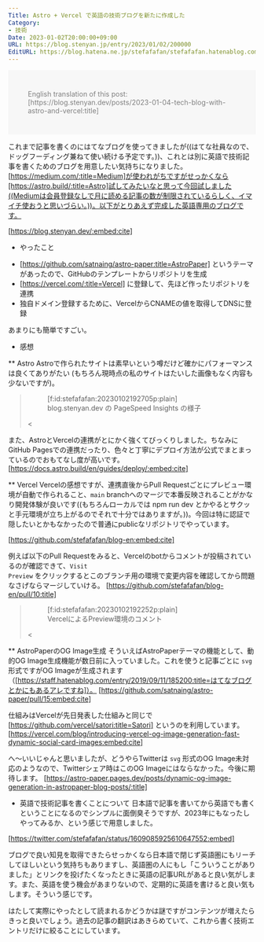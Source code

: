 ```yaml
---
Title: Astro + Vercel で英語の技術ブログを新たに作成した
Category:
- 技術
Date: 2023-01-02T20:00:00+09:00
URL: https://blog.stenyan.jp/entry/2023/01/02/200000
EditURL: https://blog.hatena.ne.jp/stefafafan/stefafafan.hatenablog.com/atom/entry/4207112889950495681
---
```


<div style="background-color: #f7f7f7; color: gray; padding: 40px 40px 40px;">English translation of this post:<br>[https://blog.stenyan.dev/posts/2023-01-04-tech-blog-with-astro-and-vercel:title]</div>

これまで記事を書くのにはてなブログを使ってきましたが((はてな社員なので、ドッグフーディング兼ねて使い続ける予定です。))、これとは別に英語で技術記事を書くためのブログを用意したい気持ちになりました。[https://medium.com/:title=Medium]が使われがちですがせっかくなら[https://astro.build/:title=Astro]試してみたいなと思って今回試しました((Mediumは会員登録なしで月に読める記事の数が制限されているらしく、イマイチ使おうと思いづらい。))。以下がとりあえず完成した英語専用のブログです。

[https://blog.stenyan.dev/:embed:cite]

* やったこと
+ [https://github.com/satnaing/astro-paper:title=AstroPaper] というテーマがあったので、GitHubのテンプレートからリポジトリを生成
+ [https://vercel.com/:title=Vercel] に登録して、先ほど作ったリポジトリを連携
+ 独自ドメイン登録するために、VercelからCNAMEの値を取得してDNSに登録

あまりにも簡単ですごい。

* 感想

** Astro
Astroで作られたサイトは素早いという噂だけど確かにパフォーマンスは良くてありがたい (もちろん現時点の私のサイトはたいした画像もなく内容も少ないですが)。
><figure class="figure-image figure-image-fotolife" title="blog.stenyan.dev の PageSpeed Insights の様子">[f:id:stefafafan:20230102192705p:plain]<figcaption>blog.stenyan.dev の PageSpeed Insights の様子</figcaption></figure><

また、AstroとVercelの連携がとにかく強くてびっくりしました。ちなみにGitHub Pagesでの連携だったり、色々と丁寧にデプロイ方法が公式でまとまっているのでおもてなし度が高いです。
[https://docs.astro.build/en/guides/deploy/:embed:cite]

** Vercel
Vercelの感想ですが、連携直後からPull Requestごとにプレビュー環境が自動で作られること、<code>main</code> branchへのマージで本番反映されることがかなり開発体験が良いです((もちろんローカルでは npm run dev とかやるとサクッと手元環境が立ち上がるのでそれで十分ではありますが。))。今回は特に認証で隠したいとかもなかったので普通にpublicなリポジトリでやっています。

[https://github.com/stefafafan/blog-en:embed:cite]

例えば以下のPull Requestをみると、Vercelのbotからコメントが投稿されているのが確認できて、<code>Visit Preview</code> をクリックするとこのブランチ用の環境で変更内容を確認してから問題なさげならマージしていける。
[https://github.com/stefafafan/blog-en/pull/10:title]
><figure class="figure-image figure-image-fotolife" title="VercelによるPreview環境のコメント">[f:id:stefafafan:20230102192252p:plain]<figcaption>VercelによるPreview環境のコメント</figcaption></figure><

** AstroPaperのOG Image生成
そういえばAstroPaperテーマの機能として、動的OG Image生成機能が数日前に入っていました。これを使うと記事ごとに <code>svg</code> 形式ですがOG Imageが生成されます（[https://staff.hatenablog.com/entry/2019/09/11/185200:title=はてなブログとかにもあるアレですね]）。
[https://github.com/satnaing/astro-paper/pull/15:embed:cite]

仕組みはVercelが先日発表した仕組みと同じで [https://github.com/vercel/satori:title=Satori] というのを利用しています。
[https://vercel.com/blog/introducing-vercel-og-image-generation-fast-dynamic-social-card-images:embed:cite]

へ〜いいじゃんと思いましたが、どうやらTwitterは <code>svg</code> 形式のOG Image未対応のようなので、Twitterシェア時はこのOG Imageにはならなかった。今後に期待します。
[https://astro-paper.pages.dev/posts/dynamic-og-image-generation-in-astropaper-blog-posts/:title]

* 英語で技術記事を書くことについて
日本語で記事を書いてから英語でも書くということになるのでシンプルに面倒臭そうですが、2023年にもなったしやってみるか、という感じで用意しました。

[https://twitter.com/stefafafan/status/1609085925610647552:embed]

ブログで良い知見を取得できたらせっかくなら日本語で閉じず英語圏にもリーチしてほしいという気持ちもありますし、英語圏の人にもし「こういうことがありました」とリンクを投げたくなったときに英語の記事URLがあると良い気がします。また、英語を使う機会があまりないので、定期的に英語を書けると良い気もします。そういう感じです。

はたして実際にやったとして読まれるかどうかは謎ですがコンテンツが増えたらきっと良いでしょう。過去の記事の翻訳はあきらめていて、これから書く技術エントリだけに絞ることにしています。

